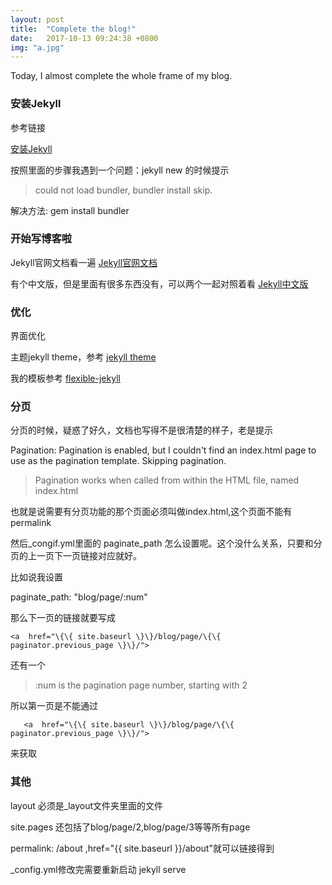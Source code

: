 ```yaml
---
layout: post
title:  "Complete the blog!"
date:   2017-10-13 09:24:38 +0800
img: "a.jpg"
---
```


Today, I almost complete the whole frame of my blog.


### **安装Jekyll**

参考链接

[安装Jekyll](http://www.jianshu.com/p/1093b55659180)

按照里面的步骤我遇到一个问题：jekyll new 的时候提示

  > could not load bundler, bundler install skip.

解决方法:
  gem install  bundler

### **开始写博客啦**

Jekyll官网文档看一遍 
[Jekyll官网文档](https://jekyllrb.com)

有个中文版，但是里面有很多东西没有，可以两个一起对照着看
[Jekyll中文版](http://jekyll.com.cn/)

### **优化**

  界面优化

  主题jekyll theme，参考
  [jekyll theme](http://jekyllthemes.org/)

  我的模板参考 [flexible-jekyll](http://artemsheludko.pw/flexible-jekyll/)


### **分页**

分页的时候，疑惑了好久，文档也写得不是很清楚的样子，老是提示

  Pagination: Pagination is enabled, but I couldn't find an index.html page to use as the pagination template. Skipping pagination.

  >Pagination works when called from within the HTML file, named index.html

也就是说需要有分页功能的那个页面必须叫做index.html,这个页面不能有 permalink

然后_congif.yml里面的 paginate_path 怎么设置呢。这个没什么关系，只要和分页的上一页下一页链接对应就好。

比如说我设置

  paginate_path: "blog/page/:num"

那么下一页的链接就要写成
  ```
  <a  href="\{\{ site.baseurl \}\}/blog/page/\{\{ paginator.previous_page \}\}/">
  ```

还有一个

  >:num is the pagination page number, starting with 2

所以第一页是不能通过

 ```
    <a  href="\{\{ site.baseurl \}\}/blog/page/\{\{ paginator.previous_page \}\}/">
```
  

来获取



### **其他**

layout 必须是_layout文件夹里面的文件

site.pages 还包括了blog/page/2,blog/page/3等等所有page

permalink: /about ,href="{{ site.baseurl }}/about"就可以链接得到

_config.yml修改完需要重新启动 jekyll serve

